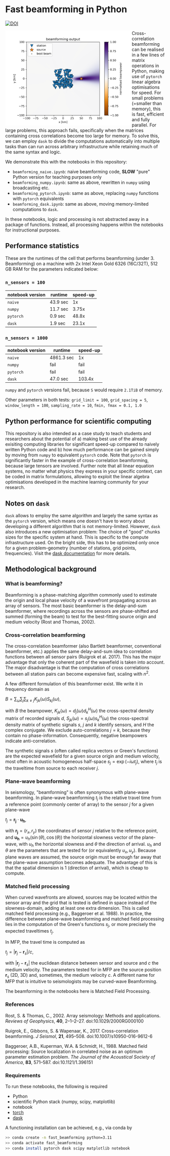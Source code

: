 # Fast beamforming in Python

[![DOI](https://zenodo.org/badge/684053669.svg)](https://zenodo.org/badge/latestdoi/684053669)

<img align="left" src="beampowers.png" width="400px">

Cross-correlation beamforming can be realised in a few lines of matrix operations in Python, making use of `pytorch` linear algebra optimisations for speed. For small problems (=smaller than memory), this is fast, efficient and fully parallel. For large problems, this approach fails, specifically when the matrices containing cross correlations become too large for memory. To solve this, we can employ `dask` to divide the computations automatically into multiple tasks than can run across arbitrary infrastructure while retaining much of the same syntax and logic.

We demonstrate this with the notebooks in this repository:

* `beamforming_naive.ipynb`: naive beamforming code, **SLOW** "pure" Python version for teaching purposes only
* `beamforming_numpy.ipynb`: same as above, rewritten in `numpy` using broadcasting etc.
* `beamforming_pytorch.ipynb`: same as above, replacing `numpy` functions with `pytorch` equivalents
* `beamforming_dask.ipynb`: same as above, moving memory-limited computations to `dask`.

In these notebooks, logic and processing is not abstracted away in a package of functions. Instead, all processing happens within the notebooks for instructional purposes.

## Performance statistics

These are the runtimes of the cell that performs beamforming (under 3. Beamforming) on a machine with 2x Intel Xeon Gold 6326 (16C/32T), 512 GB RAM for the parameters indicated below:

### `n_sensors = 100`

| notebook version | runtime  | speed-up |
| ---------------- | -------- | -------- |
| `naive`          | 43.9 sec | 1x       |
| `numpy`          | 11.7 sec | 3.75x    |
| `pytorch`        | 0.9 sec  | 48.8x    |
| `dask`           | 1.9 sec  | 23.1x    |

### `n_sensors = 1000`


| notebook version | runtime    | speed-up |
| ---------------- | ---------- | -------- |
| `naive`          | 4861.3 sec | 1x       |
| `numpy`          | fail       | fail     |
| `pytorch`        | fail       | fail     |
| `dask`           | 47.0 sec   | 103.4x   |

`numpy` and `pytorch` versions fail, because `S` would require `2.1TiB` of memory.

Other parameters in both tests: `grid_limit = 100`, `grid_spacing = 5`, `window_length = 100`, `sampling_rate = 10`, `fmin, fmax = 0.1, 1.0`

## Python performance for scientific computing

This repository is also intended as a case study to teach students and researchers about the potential of a) making best use of the already exisiting computing libraries for significant speed-up compared to naively written Python code and b) how much performance can be gained simply by moving from `numpy` to equivalent `pytorch` code. Note that `pytorch` is significantly faster in the example of cross-correlation beamforming, because large tensors are involved. Further note that all linear equation systems, no matter what physics they express in your specific context, can be coded in matrix formulations, allowing to exploit the linear algebra optimisations developed in the machine learning community for your research.

## Notes on `dask`

`dask` allows to employ the same algorithm and largely the same syntax as the `pytorch` version, which means one doesn't have to worry about developing a different algorithm that is not memory-limited. However, `dask` also introduces a new optimisation problem: The choice of "good" chunks sizes for the specific system at hand. This is specific to the compute infrastructure used. On the bright side, this has to be optimized only once for a given problem-geometry (number of stations, grid points, frequencies). Visit the [dask documentation](https://docs.dask.org/en/stable/understanding-performance.html) for more details.

## Methodological background

### What is beamforming?

Beamforming is a phase-matching algorithm commonly used to estimate the origin and local phase velocity of a wavefront propagating across an array of sensors. The most basic beamformer is the delay-and-sum beamformer, where recordings across the sensors are phase-shifted and summed (forming the beam) to test for the best-fitting source origin and medium velocity (Rost and Thomas, 2002).

### Cross-correlation beamforming

The cross-correlation beamformer (also Bartlett beamformer, conventional beamformer, etc.) applies the same delay-and-sum idea to correlation functions between all sensor pairs (Ruigrok et al. 2017). This has the major advantage that only the coherent part of the wavefield is taken into account. The major disadvantage is that the computation of cross correlations between all station pairs can become expensive fast, scaling with $n^2$.

A few different formulation of this beamformer exist. We write it in frequency domain as

$B = \sum_\omega \sum_j \sum_{k\neq j} K_{jk}(\omega) S_{kj}(\omega),$

with $B$ the beampower, $K_{jk}(\omega) = d_j(\omega) d^H_k(\omega)$ the cross-spectral density matrix of recorded signals $d$, $S_{jk}(\omega) = s_j(\omega) s^H_k(\omega)$ the cross-spectral density matrix of synthetic signals $s$, $j$ and $k$ identify sensors, and $H$ the complex conjugate. We exclude auto-correlations $j=k$, because they contain no phase-information. Consequently, negative beampowers indicate anti-correlation.

The synthetic signals $s$ (often called replica vectors or Green's functions) are the expected wavefield for a given source origin and medium velocity, most often in acoustic homogeneous half-space $s_j = \exp(-i \omega t_j)$, where $t_j$ is the traveltime from source to each receiver $j$.

### Plane-wave beamforming

In seismology, "beamforming" is often synonymous with plane-wave beamforming. In plane-wave beamforming $t_j$ is the relative travel time from a reference point (commonly center of array) to the sensor $j$ for a given plane-wave

$t_j = \boldsymbol{r_j} \cdot \boldsymbol{u_h}$,

with $\boldsymbol{r_j} = (r_x, r_y)$ the coordinates of sensor $j$ relative to the reference point, and $\boldsymbol{u_h} = u_h(\sin(\theta), \cos(\theta))$ the horizontal slowness vector of the plane-wave, with $u_h$ the horizontal slowness and $\theta$ the direction of arrival. $u_h$ and $\theta$ are the parameters that are tested for (or equivalently $u_x, u_y$). Because plane waves are assumed, the source origin must be enough far away that the plane-wave assumption becomes adequate. The advantage of this is that the spatial dimension is 1 (direction of arrival), which is cheap to compute.

### Matched field processing

When curved wavefronts are allowed, sources may be located within the sensor array and the grid that is tested is defined in space instead of the slowness-domain, adding at least one extra dimension. This is called matched field processing (e.g., Baggeroer et al. 1988). In practice, the difference between plane-wave beamforming and matched field processing lies in the computation of the Green's functions $s_j$, or more precisely the expected traveltimes $t_j$.

In MFP, the travel time is computed as

$t_j = |\boldsymbol{r}_j - \boldsymbol{r}_s| / c$,

with $|\boldsymbol{r}_j - \boldsymbol{r}_s|$ the euclidean distance between sensor and source and $c$ the medium velocity. The parameters tested for in MFP are the source position $\boldsymbol{r}_s$ (2D, 3D) and, sometimes, the medium velocity $c$. A different name for MFP that is intuitive to seismologists may be curved-wave Beamforming.

The beamforming in the notebooks here is Matched Field Processing.

### References

Rost, S. & Thomas, C., 2002. Array seismology: Methods and applications. *Reviews of Geophysics*, **40**, 2–1–2–27. doi:10.1029/2000RG000100

Ruigrok, E., Gibbons, S. & Wapenaar, K., 2017. Cross-correlation beamforming. *J Seismol*, **21**, 495–508. doi:10.1007/s10950-016-9612-6

Baggeroer, A.B., Kuperman, W.A. & Schmidt, H., 1988. Matched field processing: Source localization in correlated noise as an optimum parameter estimation problem. *The Journal of the Acoustical Society of America*, **83**, 571–587. doi:10.1121/1.396151

### Requirements

To run these notebooks, the following is required

* Python
* scientific Python stack (numpy, scipy, matplotlib)
* notebook
* [torch](https://pytorch.org)
* [dask](https://www.dask.org)

A functioning installation can be achieved, e.g., via conda by

```bash
>> conda create -n fast_beamforming python=3.11
>> conda activate fast_beamforming
>> conda install pytorch dask scipy matplotlib notebook
```
